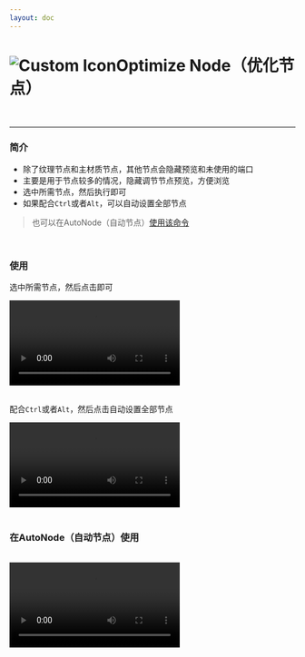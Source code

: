 ```yaml
---
layout: doc
---
```

# <span class="h1-icon"><img src="/img/Optimize Select.webp" alt="Custom Icon"></span>Optimize Node（优化节点）

<br/>

---

### 简介

- 除了纹理节点和主材质节点，其他节点会隐藏预览和未使用的端口
- 主要是用于节点较多的情况，隐藏调节节点预览，方便浏览
- 选中所需节点，然后执行即可
- 如果配合`Ctrl`或者`Alt`，可以自动设置全部节点

> 也可以在AutoNode（自动节点）[使用该命令](03-RNT-AutoNode)

<br/>

### 使用
选中所需节点，然后点击即可
<br/>

<video controls>
  <source src="/img/command-optimize_selected_node.webm" type="video/webm">
</video>

<br/>
<br/>


配合`Ctrl`或者`Alt`，然后点击自动设置全部节点
<br/>

<video controls>
  <source src="/img/command-optimize_all_node.webm" type="video/webm">
</video>

<br/>
<br/>


### 在AutoNode（自动节点）使用

<br/>

<video controls>
  <source src="/img/autonode-optimize_all_node.webm" type="video/webm">
</video>

<br/>
<br/>